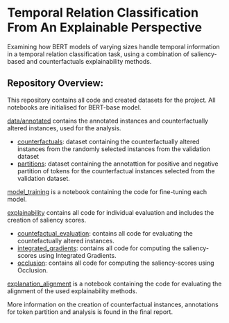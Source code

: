 # Temporal Relation Classification From An Explainable Perspective

Examining how BERT models of varying sizes handle temporal information in a temporal relation classification task, using a combination of saliency-based and counterfactuals explainability methods. 


## Repository Overview: 
This repository contains all code and created datasets for the project. All notebooks are initialised for BERT-base model. 

[data/annotated](https://github.com/seterenziani/TRC-XAI/tree/main/data/annotated) contains the annotated instances and counterfactually altered instances, used for the analysis. 
* [counterfactuals](https://github.com/seterenziani/TRC-XAI/blob/main/data/annotated/counterfactuals.csv): dataset containing the counterfactually altered instances from the randomly selected instances from the validation dataset
* [partitions](https://github.com/seterenziani/TRC-XAI/blob/main/data/annotated/partitions.csv): dataset containing the annotattion for positive and negative partition of tokens for the counterfactual instances selected from the validation dataset. 

[model_training](https://github.com/seterenziani/TRC-XAI/blob/main/model_training.ipynb) is a notebook containing the code for fine-tuning each model. 

[explainability](https://github.com/seterenziani/TRC-XAI/tree/main/explainability) contains all code for individual evaluation and includes the creation of saliency scores.  

* [countefactual_evaluation](https://github.com/seterenziani/TRC-XAI/blob/main/explainability/counterfactual_evaluation.ipynb): contains all code for evaluating the countefactually altered instances.
* [integrated_gradients](https://github.com/seterenziani/TRC-XAI/blob/main/explainability/gradients.ipynb): contains all code for computing the saliency-scores using Integrated Gradients.
* [occlusion](https://github.com/seterenziani/TRC-XAI/blob/main/explainability/occlusion.ipynb): contains all code for computing the saliency-scores using Occlusion. 

[explanation_alignment](https://github.com/seterenziani/TRC-XAI/blob/main/explanation_alignment.ipynb) is a notebook containing the code for evaluating the alignment of the used explainability methods.

More information on the creation of counterfactual instances, annotations for token partition and analysis is found in the final report. 

